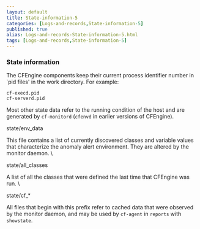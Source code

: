 ```yaml
---
layout: default
title: State-information-5
categories: [Logs-and-records,State-information-5]
published: true
alias: Logs-and-records-State-information-5.html
tags: [Logs-and-records,State-information-5]
---
```


### State information

The CFEngine components keep their current process identifier number in
\`pid files' in the work directory. For example:

~~~~ {.verbatim}
cf-execd.pid
cf-serverd.pid
~~~~

Most other state data refer to the running condition of the host and are
generated by `cf-monitord` (`cfenvd` in earlier versions of CFEngine).

state/env\_data

This file contains a list of currently discovered classes and variable
values that characterize the anomaly alert environment. They are altered
by the monitor daemon. \

state/all\_classes

A list of all the classes that were defined the last time that CFEngine
was run. \

state/cf\_\*

All files that begin with this prefix refer to cached data that were
observed by the monitor daemon, and may be used by `cf-agent` in
`reports` with `showstate`.
